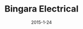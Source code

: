 ---
layout: default
title: Bingara Electrical
img: /img/bingara1.png
date: 2015-1-24
modalId: 1
projectDate: June 2014
client: David Todd
service: "Identity Creation"
brief: To create a company identity for the electrical company ‘Bingara Electrical’. The image was to be simple, clean & recognisable and include graphically, something of an electrical nature.
execution: In my final design of the branding I included an abstracted shape as the main logo graphic. It’s purpose was to indicate that the company was a clean, refined company. The ring shape was suggestive of a circuit, in which energy flows through (see varying colours in logo). For the typeface I chose one that would also be clean and refined. Beyond the basic image I wanted the graphic to help distinguish itself from other electrical companies, therefore I stayed away from clichéd imagery. What resulted was an innovative logo that was true to the company it represented.

---
